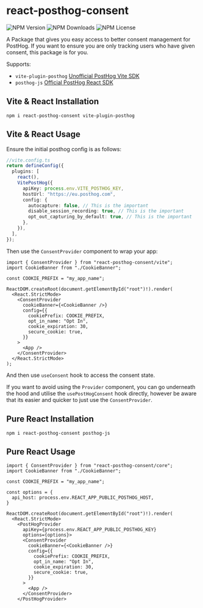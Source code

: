 # react-posthog-consent

![NPM Version](https://img.shields.io/npm/v/react-posthog-consent)
![NPM Downloads](https://img.shields.io/npm/dt/react-posthog-consent)
![NPM License](https://img.shields.io/npm/l/react-posthog-consent)

A Package that gives you easy access to better consent management for PostHog. If you want to ensure you are only tracking users who have given consent, this package is for you.

Supports:

- `vite-plugin-posthog` [Unofficial PostHog Vite SDK](https://www.npmjs.com/package/vite-plugin-posthog)
- `posthog-js` [Official PostHog React SDK](https://www.npmjs.com/package/posthog-js)

## Vite & React Installation

`npm i react-posthog-consent vite-plugin-posthog`

## Vite & React Usage

Ensure the initial posthog config is as follows:

```ts
//vite.config.ts
return defineConfig({
  plugins: [
    react(),
    VitePostHog({
      apiKey: process.env.VITE_POSTHOG_KEY,
      hostUrl: "https://eu.posthog.com",
      config: {
        autocapture: false, // This is the important
        disable_session_recording: true, // This is the important
        opt_out_capturing_by_default: true, // This is the important
      },
    }),
  ],
});
```

Then use the `ConsentProvider` component to wrap your app:

```tsx
import { ConsentProvider } from "react-posthog-consent/vite";
import CookieBanner from "./CookieBanner";

const COOKIE_PREFIX = "my_app_name";

ReactDOM.createRoot(document.getElementById("root")!).render(
  <React.StrictMode>
    <ConsentProvider
      cookieBanner={<CookieBanner />}
      config={{
        cookiePrefix: COOKIE_PREFIX,
        opt_in_name: "Opt In",
        cookie_expiration: 30,
        secure_cookie: true,
      }}
    >
      <App />
    </ConsentProvider>
  </React.StrictMode>
);
```

And then use `useConsent` hook to access the consent state.

If you want to avoid using the `Provider` component, you can go underneath the hood and utilise the `usePostHogConsent` hook directly, however be aware that its easier and quicker to just use the `ConsentProvider`.

## Pure React Installation

`npm i react-posthog-consent posthog-js`

## Pure React Usage

```tsx
import { ConsentProvider } from "react-posthog-consent/core";
import CookieBanner from "./CookieBanner";

const COOKIE_PREFIX = "my_app_name";

const options = {
  api_host: process.env.REACT_APP_PUBLIC_POSTHOG_HOST,
}

ReactDOM.createRoot(document.getElementById("root")!).render(
  <React.StrictMode>
    <PostHogProvider
      apiKey={process.env.REACT_APP_PUBLIC_POSTHOG_KEY}
      options={options}>
      <ConsentProvider
        cookieBanner={<CookieBanner />}
        config={{
          cookiePrefix: COOKIE_PREFIX,
          opt_in_name: "Opt In",
          cookie_expiration: 30,
          secure_cookie: true,
        }}
      >
        <App />
      </ConsentProvider>
    </PostHogProvider>

```

